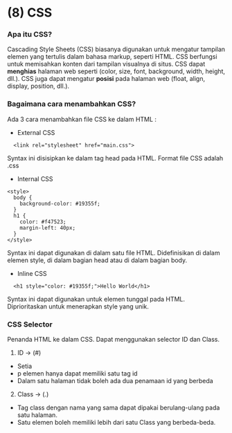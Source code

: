 # (8) CSS

### Apa itu CSS?
Cascading Style Sheets (CSS) biasanya digunakan untuk mengatur tampilan elemen yang tertulis dalam bahasa markup, seperti HTML. CSS berfungsi untuk memisahkan konten dari tampilan visualnya di situs. CSS dapat **menghias** halaman web seperti (color, size, font, background, width, height, dll.). CSS juga dapat mengatur **posisi** pada halaman web (float, align, display, position, dll.).

### Bagaimana cara menambahkan CSS?
Ada 3 cara menambahkan file CSS ke dalam HTML :

- External CSS
```
  <link rel="stylesheet" href="main.css">
```
Syntax ini disisipkan ke dalam tag head pada HTML. Format file CSS adalah .css

- Internal CSS
```
<style>
  body {
    background-color: #19355f;
  }
  h1 {
    color: #f47523;
    margin-left: 40px;
  }
</style>

```
Syntax ini dapat digunakan di dalam satu file HTML. Didefinisikan di dalam elemen style, di dalam bagian head atau di dalam bagian body.

- Inline CSS 
```
  <h1 style="color: #19355f;">Hello World</h1>
```
Syntax ini dapat digunakan untuk elemen tunggal pada HTML. Diprioritaskan untuk menerapkan style yang unik.


### CSS Selector
Penanda HTML ke dalam CSS. Dapat menggunakan selector ID dan Class.

1. ID -> (#)
- Setia
- p elemen hanya dapat memiliki satu tag id
- Dalam satu halaman tidak boleh ada dua penamaan id yang berbeda

2. Class -> (.)
- Tag class dengan nama yang sama dapat dipakai berulang-ulang pada satu halaman.
- Satu elemen boleh memiliki lebih dari satu Class yang berbeda-beda.